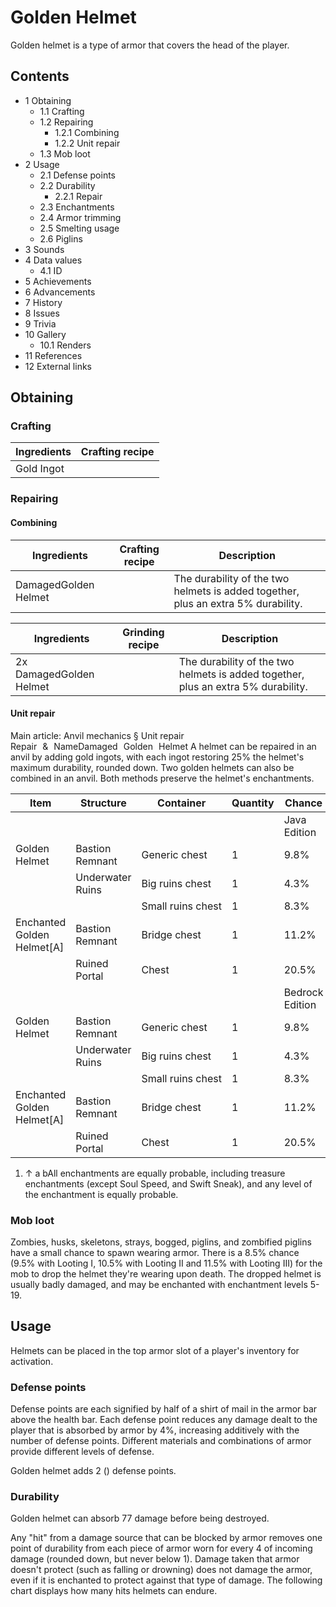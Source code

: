 # Golden Helmet
Golden helmet is a type of armor that covers the head of the player.

## Contents
- 1 Obtaining
	- 1.1 Crafting
	- 1.2 Repairing
		- 1.2.1 Combining
		- 1.2.2 Unit repair
	- 1.3 Mob loot
- 2 Usage
	- 2.1 Defense points
	- 2.2 Durability
		- 2.2.1 Repair
	- 2.3 Enchantments
	- 2.4 Armor trimming
	- 2.5 Smelting usage
	- 2.6 Piglins
- 3 Sounds
- 4 Data values
	- 4.1 ID
- 5 Achievements
- 6 Advancements
- 7 History
- 8 Issues
- 9 Trivia
- 10 Gallery
	- 10.1 Renders
- 11 References
- 12 External links

## Obtaining
### Crafting
| Ingredients | Crafting recipe |
|-------------|-----------------|
| Gold Ingot  |                 |

### Repairing
#### Combining
| Ingredients          | Crafting recipe | Description                                                                       |
|----------------------|-----------------|-----------------------------------------------------------------------------------|
| DamagedGolden Helmet |                 | The durability of the two helmets is added together, plus an extra 5% durability. |

| Ingredients             | Grinding recipe | Description                                                                       |
|-------------------------|-----------------|-----------------------------------------------------------------------------------|
| 2x DamagedGolden Helmet |                 | The durability of the two helmets is added together, plus an extra 5% durability. |

#### Unit repair
Main article: Anvil mechanics § Unit repair
Repair & NameDamaged Golden Helmet
A helmet can be repaired in an anvil by adding gold ingots, with each ingot restoring 25% the helmet's maximum durability, rounded down. Two golden helmets can also be combined in an anvil. Both methods preserve the helmet's enchantments.

| Item                       | Structure        | Container         | Quantity | Chance          |
|----------------------------|------------------|-------------------|----------|-----------------|
|                            |                  |                   |          | Java Edition    |
| Golden Helmet              | Bastion Remnant  | Generic chest     | 1        | 9.8%            |
|                            | Underwater Ruins | Big ruins chest   | 1        | 4.3%            |
|                            |                  | Small ruins chest | 1        | 8.3%            |
| Enchanted Golden Helmet[A] | Bastion Remnant  | Bridge chest      | 1        | 11.2%           |
|                            | Ruined Portal    | Chest             | 1        | 20.5%           |
|                            |                  |                   |          | Bedrock Edition |
| Golden Helmet              | Bastion Remnant  | Generic chest     | 1        | 9.8%            |
|                            | Underwater Ruins | Big ruins chest   | 1        | 4.3%            |
|                            |                  | Small ruins chest | 1        | 8.3%            |
| Enchanted Golden Helmet[A] | Bastion Remnant  | Bridge chest      | 1        | 11.2%           |
|                            | Ruined Portal    | Chest             | 1        | 20.5%           |

1. ↑ a bAll enchantments are equally probable, including treasure enchantments (except Soul Speed, and Swift Sneak), and any level of the enchantment is equally probable.

### Mob loot
Zombies, husks, skeletons, strays, bogged, piglins, and zombified piglins have a small chance to spawn wearing armor. There is a 8.5% chance (9.5% with Looting I, 10.5% with Looting II and 11.5% with Looting III) for the mob to drop the helmet they're wearing upon death. The dropped helmet is usually badly damaged, and may be enchanted with enchantment levels 5-19.

## Usage
Helmets can be placed in the top armor slot of a player's inventory for activation.

### Defense points
Defense points are each signified by half of a shirt of mail in the armor bar above the health bar. Each defense point reduces any damage dealt to the player that is absorbed by armor by 4%, increasing additively with the number of defense points. Different materials and combinations of armor provide different levels of defense.

Golden helmet adds 2 () defense points.

### Durability
Golden helmet can absorb 77 damage before being destroyed.

Any "hit" from a damage source that can be blocked by armor removes one point of durability from each piece of armor worn for every 4 of incoming damage (rounded down, but never below 1). Damage taken that armor doesn't protect (such as falling or drowning) does not damage the armor, even if it is enchanted to protect against that type of damage. The following chart displays how many hits helmets can endure.

